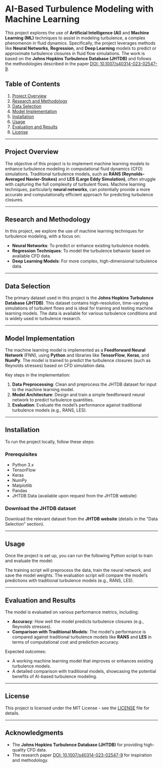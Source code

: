 # AI-Based Turbulence Modeling with Machine Learning

This project explores the use of **Artificial Intelligence (AI)** and **Machine Learning (ML)** techniques to assist in modeling turbulence, a complex phenomenon in fluid dynamics. Specifically, the project leverages methods like **Neural Networks**, **Regression**, and **Deep Learning** models to predict or approximate turbulence closures in fluid flow simulations. The work is based on the **Johns Hopkins Turbulence Database (JHTDB)** and follows the methodologies described in the paper [DOI: 10.1007/s40314-023-02547-9](https://doi.org/10.1007/s40314-023-02547-9).

## Table of Contents
1. [Project Overview](#project-overview)
2. [Research and Methodology](#research-and-methodology)
3. [Data Selection](#data-selection)
4. [Model Implementation](#model-implementation)
5. [Installation](#installation)
6. [Usage](#usage)
7. [Evaluation and Results](#evaluation-and-results)
8. [License](#license)

---

## Project Overview

The objective of this project is to implement machine learning models to enhance turbulence modeling in computational fluid dynamics (CFD) simulations. Traditional turbulence models, such as **RANS (Reynolds-Averaged Navier-Stokes)** and **LES (Large Eddy Simulation)**, often struggle with capturing the full complexity of turbulent flows. Machine learning techniques, particularly **neural networks**, can potentially provide a more accurate and computationally efficient approach for predicting turbulence closures.

---

## Research and Methodology

In this project, we explore the use of machine learning techniques for turbulence modeling, with a focus on:
- **Neural Networks**: To predict or enhance existing turbulence models.
- **Regression Techniques**: To model the turbulence behavior based on available CFD data.
- **Deep Learning Models**: For more complex, high-dimensional turbulence data.
---

## Data Selection

The primary dataset used in this project is the **Johns Hopkins Turbulence Database (JHTDB)**. This dataset contains high-resolution, time-varying simulations of turbulent flows and is ideal for training and testing machine learning models. The data is available for various turbulence conditions and is widely used in turbulence research.

---

## Model Implementation

The machine learning model is implemented as a **Feedforward Neural Network** (FNN), using **Python** and libraries like **TensorFlow**, **Keras**, and **NumPy**. The model is trained to predict the turbulence closures (such as Reynolds stresses) based on CFD simulation data.

Key steps in the implementation:
1. **Data Preprocessing**: Clean and preprocess the JHTDB dataset for input to the machine learning model.
2. **Model Architecture**: Design and train a simple feedforward neural network to predict turbulence quantities.
3. **Evaluation**: Evaluate the model’s performance against traditional turbulence models (e.g., RANS, LES).

---

## Installation

To run the project locally, follow these steps:

### Prerequisites
- Python 3.x
- TensorFlow
- Keras
- NumPy
- Matplotlib
- Pandas
- JHTDB Data (available upon request from the JHTDB website)

### Download the JHTDB dataset
Download the relevant dataset from the **JHTDB website** (details in the "Data Selection" section).

---

## Usage

Once the project is set up, you can run the following Python script to train and evaluate the model:


The training script will preprocess the data, train the neural network, and save the model weights. The evaluation script will compare the model’s predictions with traditional turbulence models (e.g., RANS, LES).

---

## Evaluation and Results

The model is evaluated on various performance metrics, including:
- **Accuracy**: How well the model predicts turbulence closures (e.g., Reynolds stresses).
- **Comparison with Traditional Models**: The model's performance is compared against traditional turbulence models like **RANS** and **LES** in terms of computational cost and prediction accuracy.

Expected outcomes:
- A working machine learning model that improves or enhances existing turbulence models.
- A detailed comparison with traditional models, showcasing the potential benefits of AI-based turbulence modeling.

---

## License

This project is licensed under the MIT License - see the [LICENSE](LICENSE) file for details.

---

## Acknowledgments

- The **Johns Hopkins Turbulence Database (JHTDB)** for providing high-quality CFD data.
- The research paper [DOI: 10.1007/s40314-023-02547-9](https://doi.org/10.1007/s40314-023-02547-9) for inspiration and methodology.
